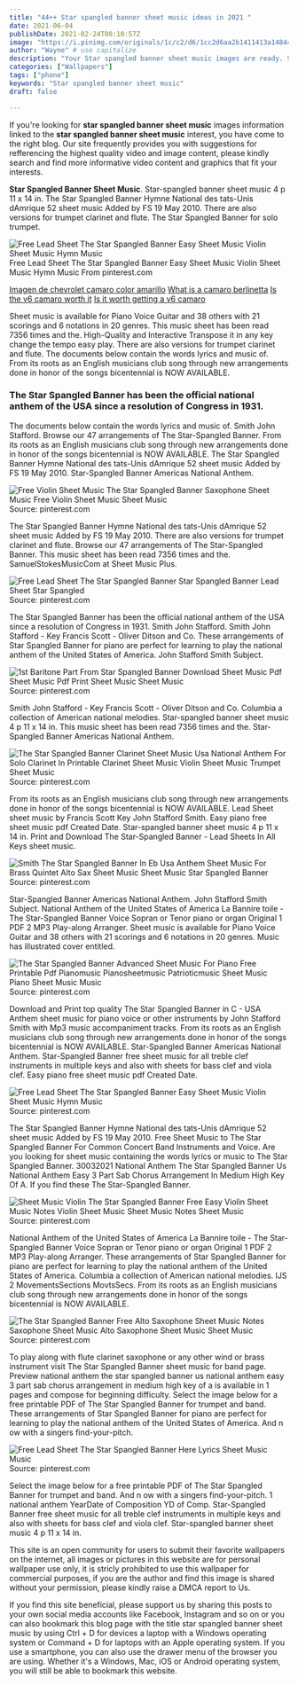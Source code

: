 ```yaml
---
title: "44++ Star spangled banner sheet music ideas in 2021 "
date: 2021-06-04
publishDate: 2021-02-24T00:10:57Z
image: "https://i.pinimg.com/originals/1c/c2/d6/1cc2d6aa2b1411413a1484484f677622.jpg"
author: "Wayne" # use capitalize
description: "Your Star spangled banner sheet music images are ready. Star spangled banner sheet music are a topic that is being searched for and liked by netizens now. You can Get the Star spangled banner sheet music files here. Find and Download all royalty-free vectors."
categories: ["Wallpapers"]
tags: ["phone"]
keywords: "Star spangled banner sheet music"
draft: false

---
```


If you're looking for **star spangled banner sheet music** images information linked to the **star spangled banner sheet music** interest, you have come to the right  blog.  Our site frequently  provides you with  suggestions  for refferencing  the highest  quality video and image  content, please kindly search and find more informative video content and graphics  that fit your interests.

**Star Spangled Banner Sheet Music**. Star-spangled banner sheet music 4 p 11 x 14 in. The Star Spangled Banner Hymne National des tats-Unis dAmrique 52 sheet music Added by FS 19 May 2010. There are also versions for trumpet clarinet and flute. The Star Spangled Banner for solo trumpet.

![Free Lead Sheet The Star Spangled Banner Easy Sheet Music Violin Sheet Music Hymn Music](https://i.pinimg.com/originals/40/c3/2d/40c32d7fbad94603020f166a588f54b4.jpg "Free Lead Sheet The Star Spangled Banner Easy Sheet Music Violin Sheet Music Hymn Music")
Free Lead Sheet The Star Spangled Banner Easy Sheet Music Violin Sheet Music Hymn Music From pinterest.com

[Imagen de chevrolet camaro color amarillo](/imagen-de-chevrolet-camaro-color-amarillo/)
[What is a camaro berlinetta](/what-is-a-camaro-berlinetta/)
[Is the v6 camaro worth it](/is-the-v6-camaro-worth-it/)
[Is it worth getting a v6 camaro](/is-it-worth-getting-a-v6-camaro/)

Sheet music is available for Piano Voice Guitar and 38 others with 21 scorings and 6 notations in 20 genres. This music sheet has been read 7356 times and the. High-Quality and Interactive Transpose it in any key change the tempo easy play. There are also versions for trumpet clarinet and flute. The documents below contain the words lyrics and music of. From its roots as an English musicians club song through new arrangements done in honor of the songs bicentennial is NOW AVAILABLE.

### The Star Spangled Banner has been the official national anthem of the USA since a resolution of Congress in 1931.

The documents below contain the words lyrics and music of. Smith John Stafford. Browse our 47 arrangements of The Star-Spangled Banner. From its roots as an English musicians club song through new arrangements done in honor of the songs bicentennial is NOW AVAILABLE. The Star Spangled Banner Hymne National des tats-Unis dAmrique 52 sheet music Added by FS 19 May 2010. Star-Spangled Banner Americas National Anthem.


![Free Violin Sheet Music The Star Spangled Banner Saxophone Sheet Music Free Violin Sheet Music Sheet Music](https://i.pinimg.com/originals/26/14/13/261413b00198350d6efacd517cfc3ef5.jpg "Free Violin Sheet Music The Star Spangled Banner Saxophone Sheet Music Free Violin Sheet Music Sheet Music")
Source: pinterest.com

The Star Spangled Banner Hymne National des tats-Unis dAmrique 52 sheet music Added by FS 19 May 2010. There are also versions for trumpet clarinet and flute. Browse our 47 arrangements of The Star-Spangled Banner. This music sheet has been read 7356 times and the. SamuelStokesMusicCom at Sheet Music Plus.

![Free Lead Sheet The Star Spangled Banner Star Spangled Banner Lead Sheet Star Spangled](https://i.pinimg.com/originals/b2/72/74/b27274a62462632f2d32c124758bc107.jpg "Free Lead Sheet The Star Spangled Banner Star Spangled Banner Lead Sheet Star Spangled")
Source: pinterest.com

The Star Spangled Banner has been the official national anthem of the USA since a resolution of Congress in 1931. Smith John Stafford. Smith John Stafford - Key Francis Scott - Oliver Ditson and Co. These arrangements of Star Spangled Banner for piano are perfect for learning to play the national anthem of the United States of America. John Stafford Smith Subject.

![1st Baritone Part From Star Spangled Banner Download Sheet Music Pdf Sheet Music Pdf Print Sheet Music Sheet Music](https://i.pinimg.com/originals/6a/ab/27/6aab2719d5a9bba9151e05942e6ed100.png "1st Baritone Part From Star Spangled Banner Download Sheet Music Pdf Sheet Music Pdf Print Sheet Music Sheet Music")
Source: pinterest.com

Smith John Stafford - Key Francis Scott - Oliver Ditson and Co. Columbia a collection of American national melodies. Star-spangled banner sheet music 4 p 11 x 14 in. This music sheet has been read 7356 times and the. Star-Spangled Banner Americas National Anthem.

![The Star Spangled Banner Clarinet Sheet Music Usa National Anthem For Solo Clarinet In Printable Clarinet Sheet Music Violin Sheet Music Trumpet Sheet Music](https://i.pinimg.com/originals/72/67/35/726735f14e4ac6d6467f4233b00f7a5e.png "The Star Spangled Banner Clarinet Sheet Music Usa National Anthem For Solo Clarinet In Printable Clarinet Sheet Music Violin Sheet Music Trumpet Sheet Music")
Source: pinterest.com

From its roots as an English musicians club song through new arrangements done in honor of the songs bicentennial is NOW AVAILABLE. Lead Sheet sheet music by Francis Scott Key John Stafford Smith. Easy piano free sheet music pdf Created Date. Star-spangled banner sheet music 4 p 11 x 14 in. Print and Download The Star-Spangled Banner - Lead Sheets In All Keys sheet music.

![Smith The Star Spangled Banner In Eb Usa Anthem Sheet Music For Brass Quintet Alto Sax Sheet Music Sheet Music Star Spangled Banner](https://i.pinimg.com/736x/5b/28/ae/5b28ae2063c675a24375128d37089ca2.jpg "Smith The Star Spangled Banner In Eb Usa Anthem Sheet Music For Brass Quintet Alto Sax Sheet Music Sheet Music Star Spangled Banner")
Source: pinterest.com

Star-Spangled Banner Americas National Anthem. John Stafford Smith Subject. National Anthem of the United States of America La Bannire toile - The Star-Spangled Banner Voice Sopran or Tenor piano or organ Original 1 PDF 2 MP3 Play-along Arranger. Sheet music is available for Piano Voice Guitar and 38 others with 21 scorings and 6 notations in 20 genres. Music has illustrated cover entitled.

![The Star Spangled Banner Advanced Sheet Music For Piano Free Printable Pdf Pianomusic Pianosheetmusic Patrioticmusic Sheet Music Piano Sheet Music Music](https://i.pinimg.com/originals/35/75/aa/3575aa3a4ac21465896c151ae0b0264f.png "The Star Spangled Banner Advanced Sheet Music For Piano Free Printable Pdf Pianomusic Pianosheetmusic Patrioticmusic Sheet Music Piano Sheet Music Music")
Source: pinterest.com

Download and Print top quality The Star Spangled Banner in C - USA Anthem sheet music for piano voice or other instruments by John Stafford Smith with Mp3 music accompaniment tracks. From its roots as an English musicians club song through new arrangements done in honor of the songs bicentennial is NOW AVAILABLE. Star-Spangled Banner Americas National Anthem. Star-Spangled Banner free sheet music for all treble clef instruments in multiple keys and also with sheets for bass clef and viola clef. Easy piano free sheet music pdf Created Date.

![Free Lead Sheet The Star Spangled Banner Easy Sheet Music Violin Sheet Music Hymn Music](https://i.pinimg.com/originals/40/c3/2d/40c32d7fbad94603020f166a588f54b4.jpg "Free Lead Sheet The Star Spangled Banner Easy Sheet Music Violin Sheet Music Hymn Music")
Source: pinterest.com

The Star Spangled Banner Hymne National des tats-Unis dAmrique 52 sheet music Added by FS 19 May 2010. Free Sheet Music to The Star Spangled Banner For Common Concert Band Instruments and Voice. Are you looking for sheet music containing the words lyrics or music to The Star Spangled Banner. 30032021 National Anthem The Star Spangled Banner Us National Anthem Easy 3 Part Sab Chorus Arrangement In Medium High Key Of A. If you find these The Star-Spangled Banner.

![Sheet Music Violin The Star Spangled Banner Free Easy Violin Sheet Music Notes Violin Sheet Music Sheet Music Notes Sheet Music](https://i.pinimg.com/originals/5e/4f/24/5e4f2432d482fb616051a7e791c96830.png "Sheet Music Violin The Star Spangled Banner Free Easy Violin Sheet Music Notes Violin Sheet Music Sheet Music Notes Sheet Music")
Source: pinterest.com

National Anthem of the United States of America La Bannire toile - The Star-Spangled Banner Voice Sopran or Tenor piano or organ Original 1 PDF 2 MP3 Play-along Arranger. These arrangements of Star Spangled Banner for piano are perfect for learning to play the national anthem of the United States of America. Columbia a collection of American national melodies. IJS 2 MovementsSections MovtsSecs. From its roots as an English musicians club song through new arrangements done in honor of the songs bicentennial is NOW AVAILABLE.

![The Star Spangled Banner Free Alto Saxophone Sheet Music Notes Saxophone Sheet Music Alto Saxophone Sheet Music Sheet Music](https://i.pinimg.com/originals/69/59/4f/69594f030a3cb2f9a82f8ffc25ee7e1e.png "The Star Spangled Banner Free Alto Saxophone Sheet Music Notes Saxophone Sheet Music Alto Saxophone Sheet Music Sheet Music")
Source: pinterest.com

To play along with flute clarinet saxophone or any other wind or brass instrument visit The Star Spangled Banner sheet music for band page. Preview national anthem the star spangled banner us national anthem easy 3 part sab chorus arrangement in medium high key of a is available in 1 pages and compose for beginning difficulty. Select the image below for a free printable PDF of The Star Spangled Banner for trumpet and band. These arrangements of Star Spangled Banner for piano are perfect for learning to play the national anthem of the United States of America. And n ow with a singers find-your-pitch.

![Free Lead Sheet The Star Spangled Banner Here Lyrics Sheet Music Music](https://i.pinimg.com/originals/1c/c2/d6/1cc2d6aa2b1411413a1484484f677622.jpg "Free Lead Sheet The Star Spangled Banner Here Lyrics Sheet Music Music")
Source: pinterest.com

Select the image below for a free printable PDF of The Star Spangled Banner for trumpet and band. And n ow with a singers find-your-pitch. 1 national anthem YearDate of Composition YD of Comp. Star-Spangled Banner free sheet music for all treble clef instruments in multiple keys and also with sheets for bass clef and viola clef. Star-spangled banner sheet music 4 p 11 x 14 in.

This site is an open community for users to submit their favorite wallpapers on the internet, all images or pictures in this website are for personal wallpaper use only, it is stricly prohibited to use this wallpaper for commercial purposes, if you are the author and find this image is shared without your permission, please kindly raise a DMCA report to Us.

If you find this site beneficial, please support us by sharing this posts to your own social media accounts like Facebook, Instagram and so on or you can also bookmark this blog page with the title star spangled banner sheet music by using Ctrl + D for devices a laptop with a Windows operating system or Command + D for laptops with an Apple operating system. If you use a smartphone, you can also use the drawer menu of the browser you are using. Whether it's a Windows, Mac, iOS or Android operating system, you will still be able to bookmark this website.
